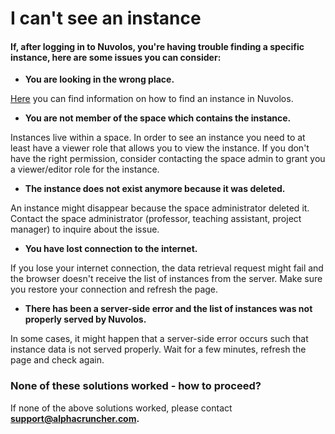 # I can't see an instance

#### If, after logging in to Nuvolos, you're having trouble finding a specific instance, here are some issues you can consider:

* **You are looking in the wrong place.**

[Here](../../actions/find-objects-in-nuvolos/find-an-instance.md) you can find information on how to find an instance in Nuvolos.

* **You are not member of the space which contains the instance.**

Instances live within a space. In order to see an instance you need to at least have a viewer role that allows you to view the instance. If you don't have the right permission, consider contacting the space admin to grant you a viewer/editor role for the instance.

* **The instance does not exist anymore because it was deleted.**

An instance might disappear because the space administrator deleted it. Contact the space administrator \(professor, teaching assistant, project manager\) to inquire about the issue.

* **You have lost connection to the internet.**

If you lose your internet connection, the data retrieval request might fail and the browser doesn't receive the list of instances from the server. Make sure you restore your connection and refresh the page.

* **There has been a server-side error and the list of instances was not properly served by Nuvolos.**

In some cases, it might happen that a server-side error occurs such that instance data is not served properly. Wait for a few minutes, refresh the page and check again.  


### None of these solutions worked - how to proceed?

If none of the above solutions worked, please contact **support@alphacruncher.com.**

